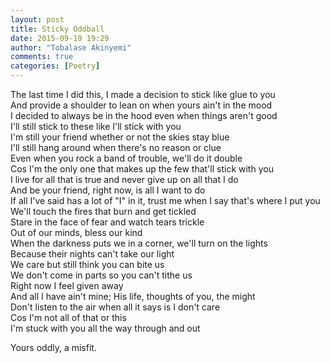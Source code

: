 ```yaml
---
layout: post
title: Sticky Oddball
date: 2015-09-19 19:29
author: "Tobalase Akinyemi"
comments: true
categories: [Poetry]
---
```

The last time I did this, I made a decision to stick like glue to you  
And provide a shoulder to lean on when yours ain't in the mood  
I decided to always be in the hood even when things aren't good  
I'll still stick to these like I'll stick with you  
I'm still your friend whether or not the skies stay blue  
I'll still hang around when there's no reason or clue  
Even when you rock a band of trouble, we'll do it double  
Cos I'm the only one that makes up the few that'll stick with you  
I live for all that is true and never give up on all that I do  
And be your friend, right now, is all I want to do  
If all I've said has a lot of "I" in it, trust me when I say that's where I put you  
We'll touch the fires that burn and get tickled  
Stare in the face of fear and watch tears trickle  
Out of our minds, bless our kind  
When the darkness puts we in a corner, we'll turn on the lights  
Because their nights can't take our light  
We care but still think you can bite us  
We don't come in parts so you can't tithe us  
Right now I feel given away  
And all I have ain't mine; His life, thoughts of you, the might  
Don't listen to the air when all it says is I don't care  
Cos I'm not all of that or this  
I'm stuck with you all the way through and out  

Yours oddly, a misfit.  
